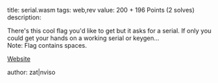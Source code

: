 title: serial.wasm
tags: web,rev
value: 200 + 196 Points (2 solves)
description: 
          <p><p>There's this cool flag you'd like to get but it asks for a serial. If only you could get your hands on a working serial or keygen...
<br/>Note: Flag contains spaces.</p>
<p><a href="http://serial.rumble.host">Website</a></p>
<p>author: zat|nviso</p></p>

          